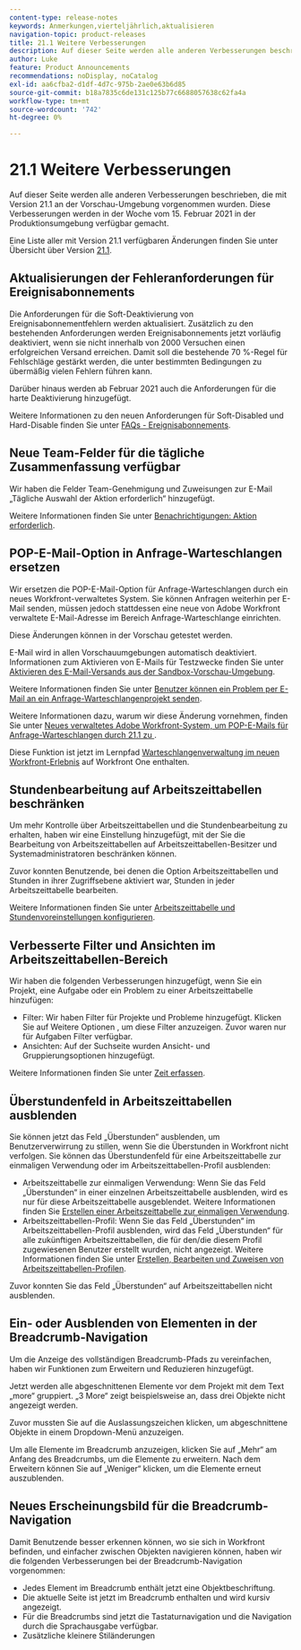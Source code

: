 ```yaml
---
content-type: release-notes
keywords: Anmerkungen,vierteljährlich,aktualisieren
navigation-topic: product-releases
title: 21.1 Weitere Verbesserungen
description: Auf dieser Seite werden alle anderen Verbesserungen beschrieben, die mit Version 21.1 an der Vorschau-Umgebung vorgenommen wurden. Diese Verbesserungen werden in der Woche vom 15. Februar 2021 in der Produktionsumgebung verfügbar gemacht.
author: Luke
feature: Product Announcements
recommendations: noDisplay, noCatalog
exl-id: aa6cfba2-d1df-4d7c-975b-2ae0e63b6d85
source-git-commit: b18a7835c6de131c125b77c6688057638c62fa4a
workflow-type: tm+mt
source-wordcount: '742'
ht-degree: 0%

---
```


# 21.1 Weitere Verbesserungen

Auf dieser Seite werden alle anderen Verbesserungen beschrieben, die mit Version 21.1 an der Vorschau-Umgebung vorgenommen wurden. Diese Verbesserungen werden in der Woche vom 15. Februar 2021 in der Produktionsumgebung verfügbar gemacht.

Eine Liste aller mit Version 21.1 verfügbaren Änderungen finden Sie unter Übersicht über Version [21.1](../../../product-announcements/product-releases/21.1-release-activity/21-1-release-overview.md).

## Aktualisierungen der Fehleranforderungen für Ereignisabonnements

Die Anforderungen für die Soft-Deaktivierung von Ereignisabonnementfehlern werden aktualisiert. Zusätzlich zu den bestehenden Anforderungen werden Ereignisabonnements jetzt vorläufig deaktiviert, wenn sie nicht innerhalb von 2000 Versuchen einen erfolgreichen Versand erreichen. Damit soll die bestehende 70 %-Regel für Fehlschläge gestärkt werden, die unter bestimmten Bedingungen zu übermäßig vielen Fehlern führen kann.

Darüber hinaus werden ab Februar 2021 auch die Anforderungen für die harte Deaktivierung hinzugefügt.

Weitere Informationen zu den neuen Anforderungen für Soft-Disabled und Hard-Disable finden Sie unter [FAQs - Ereignisabonnements](../../../wf-api/general/event-subs-faq.md).

## Neue Team-Felder für die tägliche Zusammenfassung verfügbar

Wir haben die Felder Team-Genehmigung und Zuweisungen zur E-Mail „Tägliche Auswahl der Aktion erforderlich“ hinzugefügt.

Weitere Informationen finden Sie unter [Benachrichtigungen: Aktion erforderlich](../../../workfront-basics/using-notifications/notifications-action-needed.md).

## POP-E-Mail-Option in Anfrage-Warteschlangen ersetzen

Wir ersetzen die POP-E-Mail-Option für Anfrage-Warteschlangen durch ein neues Workfront-verwaltetes System. Sie können Anfragen weiterhin per E-Mail senden, müssen jedoch stattdessen eine neue von Adobe Workfront verwaltete E-Mail-Adresse im Bereich Anfrage-Warteschlange einrichten.

Diese Änderungen können in der Vorschau getestet werden.

E-Mail wird in allen Vorschauumgebungen automatisch deaktiviert. Informationen zum Aktivieren von E-Mails für Testzwecke finden Sie unter [Aktivieren des E-Mail-Versands aus der Sandbox-Vorschau-Umgebung](../../../workfront-basics/using-notifications/enable-delivery-emails-from-preview-sandbox-environment.md).

Weitere Informationen finden Sie unter [Benutzer können ein Problem per E-Mail an ein Anfrage-Warteschlangenprojekt senden](/help/quicksilver/manage-work/requests/create-requests/enable-email-issues-into-projects.md).

Weitere Informationen dazu, warum wir diese Änderung vornehmen, finden Sie unter [Neues verwaltetes Adobe Workfront-System, um POP-E-Mails für Anfrage-Warteschlangen durch 21.1 zu ](../../../product-announcements/announcements/announcement-archive/pop-removal-request-queue.md).

Diese Funktion ist jetzt im Lernpfad [Warteschlangenverwaltung im neuen Workfront-Erlebnis](https://experienceleague.adobe.com/en/docs/workfront-learn/tutorials-workfront/home) auf Workfront One enthalten.

## Stundenbearbeitung auf Arbeitszeittabellen beschränken

Um mehr Kontrolle über Arbeitszeittabellen und die Stundenbearbeitung zu erhalten, haben wir eine Einstellung hinzugefügt, mit der Sie die Bearbeitung von Arbeitszeittabellen auf Arbeitszeittabellen-Besitzer und Systemadministratoren beschränken können.

Zuvor konnten Benutzende, bei denen die Option Arbeitszeittabellen und Stunden in ihrer Zugriffsebene aktiviert war, Stunden in jeder Arbeitszeittabelle bearbeiten.

Weitere Informationen finden Sie unter [Arbeitszeittabelle und Stundenvoreinstellungen konfigurieren](../../../administration-and-setup/set-up-workfront/configure-timesheets-schedules/timesheet-and-hour-preferences.md).

## Verbesserte Filter und Ansichten im Arbeitszeittabellen-Bereich

Wir haben die folgenden Verbesserungen hinzugefügt, wenn Sie ein Projekt, eine Aufgabe oder ein Problem zu einer Arbeitszeittabelle hinzufügen:

* Filter: Wir haben Filter für Projekte und Probleme hinzugefügt. Klicken Sie auf Weitere Optionen , um diese Filter anzuzeigen. Zuvor waren nur für Aufgaben Filter verfügbar.
* Ansichten: Auf der Suchseite wurden Ansicht- und Gruppierungsoptionen hinzugefügt.

Weitere Informationen finden Sie unter [Zeit erfassen](../../../timesheets/create-and-manage-timesheets/log-time.md).

## Überstundenfeld in Arbeitszeittabellen ausblenden

Sie können jetzt das Feld „Überstunden“ ausblenden, um Benutzerverwirrung zu stillen, wenn Sie die Überstunden in Workfront nicht verfolgen. Sie können das Überstundenfeld für eine Arbeitszeittabelle zur einmaligen Verwendung oder im Arbeitszeittabellen-Profil ausblenden:

* Arbeitszeittabelle zur einmaligen Verwendung: Wenn Sie das Feld „Überstunden“ in einer einzelnen Arbeitszeittabelle ausblenden, wird es nur für diese Arbeitszeittabelle ausgeblendet. Weitere Informationen finden Sie [Erstellen einer Arbeitszeittabelle zur einmaligen Verwendung](../../../timesheets/create-and-manage-timesheets/create-tmshts.md).
* Arbeitszeittabellen-Profil: Wenn Sie das Feld „Überstunden“ im Arbeitszeittabellen-Profil ausblenden, wird das Feld „Überstunden“ für alle zukünftigen Arbeitszeittabellen, die für den/die diesem Profil zugewiesenen Benutzer erstellt wurden, nicht angezeigt. Weitere Informationen finden Sie unter [Erstellen, Bearbeiten und Zuweisen von Arbeitszeittabellen-Profilen](../../../timesheets/create-and-manage-timesheets/create-timesheet-profiles.md).

Zuvor konnten Sie das Feld „Überstunden“ auf Arbeitszeittabellen nicht ausblenden.

## Ein- oder Ausblenden von Elementen in der Breadcrumb-Navigation

Um die Anzeige des vollständigen Breadcrumb-Pfads zu vereinfachen, haben wir Funktionen zum Erweitern und Reduzieren hinzugefügt.

Jetzt werden alle abgeschnittenen Elemente vor dem Projekt mit dem Text „more“ gruppiert. „3 More“ zeigt beispielsweise an, dass drei Objekte nicht angezeigt werden.

Zuvor mussten Sie auf die Auslassungszeichen klicken, um abgeschnittene Objekte in einem Dropdown-Menü anzuzeigen.

Um alle Elemente im Breadcrumb anzuzeigen, klicken Sie auf „Mehr“ am Anfang des Breadcrumbs, um die Elemente zu erweitern. Nach dem Erweitern können Sie auf „Weniger“ klicken, um die Elemente erneut auszublenden.

## Neues Erscheinungsbild für die Breadcrumb-Navigation

Damit Benutzende besser erkennen können, wo sie sich in Workfront befinden, und einfacher zwischen Objekten navigieren können, haben wir die folgenden Verbesserungen bei der Breadcrumb-Navigation vorgenommen:

* Jedes Element im Breadcrumb enthält jetzt eine Objektbeschriftung.
* Die aktuelle Seite ist jetzt im Breadcrumb enthalten und wird kursiv angezeigt.
* Für die Breadcrumbs sind jetzt die Tastaturnavigation und die Navigation durch die Sprachausgabe verfügbar.
* Zusätzliche kleinere Stiländerungen

